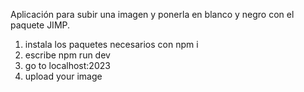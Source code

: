 Aplicación para subir una imagen y ponerla en blanco y negro con el paquete JIMP.

1. instala los paquetes necesarios con npm i
2. escribe npm run dev
3. go to localhost:2023
4. upload your image